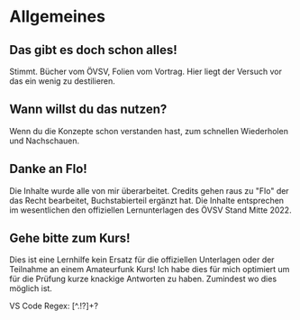 # Allgemeines

## Das gibt es doch schon alles!
Stimmt. Bücher vom ÖVSV, Folien vom Vortrag. Hier liegt der Versuch vor das ein wenig zu destilieren.

## Wann willst du das nutzen?
Wenn du die Konzepte schon verstanden hast, zum schnellen Wiederholen und Nachschauen.

## Danke an Flo!
Die Inhalte wurde alle von mir überarbeitet. Credits gehen raus zu "Flo" der das Recht bearbeitet, Buchstabierteil ergänzt hat. Die Inhalte entsprechen im wesentlichen den offiziellen Lernunterlagen des ÖVSV Stand Mitte 2022.

## Gehe bitte zum Kurs!
Dies ist eine Lernhilfe kein Ersatz für die offiziellen Unterlagen oder der Teilnahme an einem Amateurfunk Kurs! Ich habe dies für mich optimiert um für die Prüfung kurze knackige Antworten zu haben. Zumindest wo dies möglich ist.

VS Code Regex:
[^.!?]+\?
